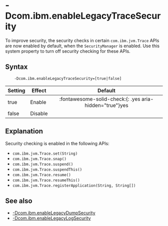 <!--
* Copyright (c) 2017, 2024 IBM Corp. and others
*
* This program and the accompanying materials are made
* available under the terms of the Eclipse Public License 2.0
* which accompanies this distribution and is available at
* https://www.eclipse.org/legal/epl-2.0/ or the Apache
* License, Version 2.0 which accompanies this distribution and
* is available at https://www.apache.org/licenses/LICENSE-2.0.
*
* This Source Code may also be made available under the
* following Secondary Licenses when the conditions for such
* availability set forth in the Eclipse Public License, v. 2.0
* are satisfied: GNU General Public License, version 2 with
* the GNU Classpath Exception [1] and GNU General Public
* License, version 2 with the OpenJDK Assembly Exception [2].
*
* [1] https://www.gnu.org/software/classpath/license.html
* [2] https://openjdk.org/legal/assembly-exception.html
*
* SPDX-License-Identifier: EPL-2.0 OR Apache-2.0 OR GPL-2.0-only WITH Classpath-exception-2.0 OR GPL-2.0-only WITH OpenJDK-assembly-exception-1.0
-->

# -Dcom.ibm.enableLegacyTraceSecurity


To improve security, the security checks in certain `com.ibm.jvm.Trace` APIs are now enabled by default, when the `SecurityManager` is enabled. Use this system property to turn off security checking for these APIs.

## Syntax

        -Dcom.ibm.enableLegacyTraceSecurity=[true|false]

| Setting      | Effect  | Default                                                                            |
|--------------|---------|:----------------------------------------------------------------------------------:|
| true         | Enable  | :fontawesome-solid-check:{: .yes aria-hidden="true"}<span class="sr-only">yes</span> |
| false        | Disable |                                                                                    |

## Explanation

Security checking is enabled in the following APIs:

- `com.ibm.jvm.Trace.set(String)`
- `com.ibm.jvm.Trace.snap()`
- `com.ibm.jvm.Trace.suspend()`
- `com.ibm.jvm.Trace.suspendThis()`
- `com.ibm.jvm.Trace.resume()`
- `com.ibm.jvm.Trace.resumeThis()`
- `com.ibm.jvm.Trace.registerApplication(String, String[])`


## See also

- [-Dcom.ibm.enableLegacyDumpSecurity](dcomibmenablelegacydumpsecurity.md)
- [-Dcom.ibm.enableLegacyLogSecurity](dcomibmenablelegacylogsecurity.md)



<!-- ==== END OF TOPIC ==== dcomibmenablelegacytracesecurity.md ==== -->
